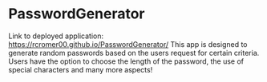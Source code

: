 # PasswordGenerator

Link to deployed application: https://rcromer00.github.io/PasswordGenerator/
This app is designed to generate random passwords based on the users request for certain criteria. Users have the option to choose the length of the password, the use of special characters and many more aspects!

